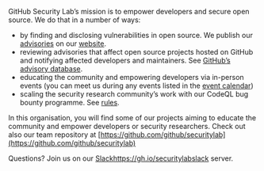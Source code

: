 GitHub Security Lab’s mission is to empower developers and secure open source. We do that in a number of ways:
- by finding and disclosing vulnerabilities in open source. We publish our [advisories](https://securitylab.github.com/research/) on our [website](https://securitylab.github.com/).
- reviewing advisories that affect open source projects hosted on GitHub and notifying affected developers and maintainers. See [GitHub’s advisory database](https://github.com/advisories).
- educating the community and empowering developers via in-person events (you can meet us during any events listed in the [event calendar](https://securitylab.github.com/events/))
- scaling the security research community’s work with our CodeQL bug bounty programme. See [rules](https://securitylab.github.com/bounties/).

In this organisation, you will find some of our projects aiming to educate the community and empower developers or security researchers. Check out also our team repository at [https://github.com/github/securitylab](https://github.com/github/securitylab)

Questions? Join us on our [Slack](https://gh.io/securitylabslack)https://gh.io/securitylabslack server.
